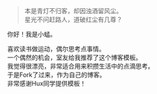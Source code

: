 > 本是青灯不归客，却因浊酒留风尘。  
> 星光不问赶路人，道破红尘有几尊？

你好！我是小蜢。

喜欢读书做运动，偶尔思考点事情。  
一个偶然的机会，室友给我推荐了这个博客模板。  
我觉得很漂亮，非常适合用来积攒生活中的点滴思考。  
于是Fork了过来，作为自己的博客。  
非常感谢Hux同学提供模板！

